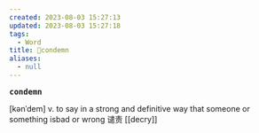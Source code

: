 ```yaml
---
created: 2023-08-03 15:27:13
updated: 2023-08-03 15:27:18
tags:
  - Word
title: 📖condemn
aliases:
  - null
---
```


<pre><strong>condemn</strong></pre>
[kənˈdem]
v. to say in a strong and definitive way that someone or something isbad or wrong 谴责
[[decry]]
